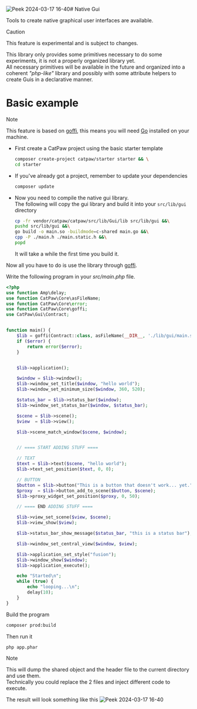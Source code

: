 ![Peek 2024-03-17 16-40](https://github.com/tncrazvan/catpaw/assets/6891346/73f1e1d3-2822-445b-b47f-006c7b72d8cc)# Native Gui

Tools to create native graphical user interfaces are available.


> [!CAUTION]
> This feature is experimental and is subject to changes.


This library only provides some primitives necessary to do some experiments, it is not a properly organized library yet.\
All necessary primitives will be available in the future and organized into a coherent _"php-like"_ library and possibly with some attribute helpers to create Guis in a declarative manner.

# Basic example

> [!NOTE]
> This feature is based on [goffi](./28.goffi.md),
> this means you will need [Go](https://go.dev/) installed on your machine.


- First create a CatPaw project using the basic starter template
  ```sh
  composer create-project catpaw/starter starter && \
  cd starter
  ```
- If you've already got a project, remember to update your dependencies
  ```sh
  composer update
  ```
- Now you need to compile the native gui library.\
  The following will copy the gui library and build it into your `src/lib/gui` directory
  ```sh
  cp -fr vendor/catpaw/catpaw/src/lib/Gui/lib src/lib/gui &&\
  pushd src/lib/gui &&\
  go build -o main.so -buildmode=c-shared main.go &&\
  cpp -P ./main.h ./main.static.h &&\
  popd
  ```
  It will take a while the first time you build it.

Now all you have to do is use the library through [goffi](./28.goffi.md).

Write the following program in your _src/main.php_ file.

```php
<?php
use function Amp\delay;
use function CatPaw\Core\asFileName;
use function CatPaw\Core\error;
use function CatPaw\Core\goffi;
use CatPaw\Gui\Contract;


function main() {
    $lib = goffi(Contract::class, asFileName(__DIR__, './lib/gui/main.so')->withPhar())->try($error);
    if ($error) {
        return error($error);
    }


    $lib->application();

    $window = $lib->window();
    $lib->window_set_title($window, "hello world");
    $lib->window_set_minimum_size($window, 360, 520);

    $status_bar = $lib->status_bar($window);
    $lib->window_set_status_bar($window, $status_bar);

    $scene = $lib->scene();
    $view  = $lib->view();

    $lib->scene_match_window($scene, $window);


    // ==== START ADDING STUFF ====

    // TEXT
    $text = $lib->text($scene, "hello world");
    $lib->text_set_position($text, 0, 0);

    // BUTTON
    $button = $lib->button("This is a button that doesn't work... yet.");
    $proxy  = $lib->button_add_to_scene($button, $scene);
    $lib->proxy_widget_set_position($proxy, 0, 50);

    // ==== END ADDING STUFF ====

    $lib->view_set_scene($view, $scene);
    $lib->view_show($view);

    $lib->status_bar_show_message($status_bar, "this is a status bar");

    $lib->window_set_central_view($window, $view);

    $lib->application_set_style("fusion");
    $lib->window_show($window);
    $lib->application_execute();

    echo "Started\n";
    while (true) {
        echo "looping...\n";
        delay(10);
    }
}
```

Build the program
  ```sh
  composer prod:build
  ```

Then run it
```sh
php app.phar
  ```

> [!NOTE]
> This will dump the shared object and the header file to the current directory and use them.\
> Technically you could replace the 2 files and inject different code to execute.


The result will look something like this
![Peek 2024-03-17 16-40](https://github.com/tncrazvan/catpaw/assets/6891346/a39f0bae-3ea4-440e-bf07-498a1a5d117c)

